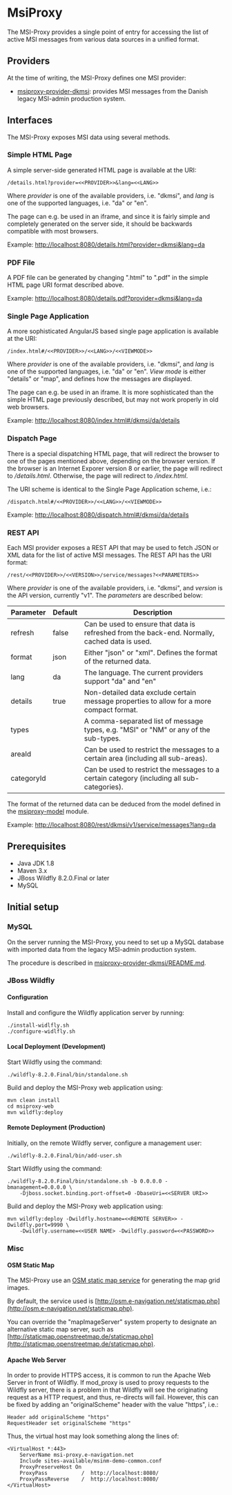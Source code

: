 # MsiProxy #

The MSI-Proxy provides a single point of entry for accessing the list of active MSI messages from various data sources in a unified format.

## Providers ##

At the time of writing, the MSI-Proxy defines one MSI provider:

* [msiproxy-provider-dkmsi](msiproxy-provider-dkmsi): provides MSI messages from the Danish legacy MSI-admin production system.

## Interfaces ##

The MSI-Proxy exposes MSI data using several methods.

### Simple HTML Page ###
A simple server-side generated HTML page is available at the URI:

    /details.html?provider=<<PROVIDER>>&lang=<<LANG>>

Where *provider* is one of the available providers, i.e. "dkmsi",
and *lang* is one of the supported languages, i.e. "da" or "en".

The page can e.g. be used in an iframe, and since it is fairly simple and completely generated on the server side, it should be backwards compatible with most browsers.

Example: [http://localhost:8080/details.html?provider=dkmsi&lang=da](http://localhost:8080/details.html?provider=dkmsi&lang=da)

### PDF File ###
A PDF file can be generated by changing ".html" to ".pdf" in the simple HTML page URI format described above.

Example: [http://localhost:8080/details.pdf?provider=dkmsi&lang=da](http://localhost:8080/details.pdf?provider=dkmsi&lang=da)

### Single Page Application ###
A more sophisticated AngularJS based single page application is available at the URI:

    /index.html#/<<PROVIDER>>/<<LANG>>/<<VIEWMODE>>

Where *provider* is one of the available providers, i.e. "dkmsi",
and *lang* is one of the supported languages, i.e. "da" or "en".
*View mode* is either "details" or "map", and defines how the messages are displayed.

The page can e.g. be used in an iframe. It is more sophisticated than the simple HTML page previously described, but may not work properly in old web browsers.

Example: [http://localhost:8080/index.html#/dkmsi/da/details](http://localhost:8080/index.html#/dkmsi/da/details)

### Dispatch Page ###
There is a special dispatching HTML page, that will redirect the browser to one of the pages mentioned above, depending on the browser version. If the browser is
an Internet Exporer version 8 or earlier, the page will redirect to */details.html*. Otherwise, the page will redirect to */index.html*.

The URI scheme is identical to the Single Page Application scheme, i.e.:

    /dispatch.html#/<<PROVIDER>>/<<LANG>>/<<VIEWMODE>>

Example: [http://localhost:8080/dispatch.html#/dkmsi/da/details](http://localhost:8080/dispatch.html#/dkmsi/da/details)

### REST API ###

Each MSI provider exposes a REST API that may be used to fetch JSON or XML data for the list of active MSI messages.
The REST API has the URI format:

    /rest/<<PROVIDER>>/<<VERSION>>/service/messages?<<PARAMETERS>>

Where *provider* is one of the available providers, i.e. "dkmsi",
and *version* is the API version, currently "v1".
The *parameters* are described below:

| Parameter  | Default | Description  |
| ---------- | ------- | ----- |
| refresh    | false   | Can be used to ensure that data is refreshed from the back-end. Normally, cached data is used. |
| format     | json    | Either "json" or "xml". Defines the format of the returned data. |
| lang       | da      | The language. The current providers support "da" and "en" |
| details    | true    | Non-detailed data exclude certain message properties to allow for a more compact format. |
| types      |         | A comma-separated list of message types, e.g. "MSI" or "NM" or any of the sub-types. |
| areaId     |         | Can be used to restrict the messages to a certain area (including all sub-areas). |
| categoryId |         | Can be used to restrict the messages to a certain category (including all sub-categories). |

The format of the returned data can be deduced from the model defined in the [msiproxy-model](msiproxy-model) module.

Example: [http://localhost:8080/rest/dkmsi/v1/service/messages?lang=da](http://localhost:8080/rest/dkmsi/v1/service/messages?lang=da)


## Prerequisites
* Java JDK 1.8
* Maven 3.x
* JBoss Wildfly 8.2.0.Final or later
* MySQL

## Initial setup

### MySQL
On the server running the MSI-Proxy, you need to set up a MySQL database with imported data from the legacy MSI-admin production system.

The procedure is described in [msiproxy-provider-dkmsi/README.md](msiproxy-provider-dkmsi/README.md).

### JBoss Wildfly

#### Configuration
Install and configure the Wildfly application server by running:

    ./install-widlfly.sh
    ./configure-widlfly.sh

#### Local Deployment (Development)

Start Wildfly using the command:

    ./wildfly-8.2.0.Final/bin/standalone.sh

Build and deploy the MSI-Proxy web application using:

    mvn clean install
    cd msiproxy-web
    mvn wildfly:deploy

#### Remote Deployment (Production)

Initially, on the remote Wildfly server, configure a management user:

    ./wildfly-8.2.0.Final/bin/add-user.sh

Start Wildfly using the command:

    ./wildfly-8.2.0.Final/bin/standalone.sh -b 0.0.0.0 -bmanagement=0.0.0.0 \
        -Djboss.socket.binding.port-offset=0 -DbaseUri=<<SERVER URI>>

Build and deploy the MSI-Proxy web application using:

    mvn wildfly:deploy -Dwildfly.hostname=<<REMOTE SERVER>> -Dwildfly.port=9990 \
        -Dwildfly.username=<<USER NAME> -Dwildfly.password=<<PASSWORD>>

### Misc

#### OSM Static Map
The MSI-Proxy use an [OSM static map service](http://sourceforge.net/p/staticmaplite/code/HEAD/tree/staticmap.php) for generating the map grid images.

By default, the service used is [http://osm.e-navigation.net/staticmap.php](http://osm.e-navigation.net/staticmap.php).

You can override the "mapImageServer" system property to designate an alternative static map server,
such as [http://staticmap.openstreetmap.de/staticmap.php](http://staticmap.openstreetmap.de/staticmap.php).

#### Apache Web Server
In order to provide HTTPS access, it is common to run the Apache Web Server in front of Wildfly.
If mod_proxy is used to proxy requests to the Wildfly server, there is a problem in that Wildfly will see the originating request as a HTTP request, and thus, re-directs will fail.
However, this can be fixed by adding an "originalScheme" header with the value "https", i.e.:

    Header add originalScheme "https"
    RequestHeader set originalScheme "https"

Thus, the virtual host may look something along the lines of:

    <VirtualHost *:443>
        ServerName msi-proxy.e-navigation.net
        Include sites-available/msinm-demo-common.conf
        ProxyPreserveHost On
        ProxyPass           /  http://localhost:8080/
        ProxyPassReverse    /  http://localhost:8080/
    </VirtualHost>
